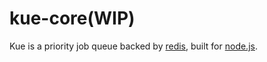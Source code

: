 kue-core(WIP)
=============
Kue is a priority job queue backed by [redis](http://redis.io), built for [node.js](http://nodejs.org).